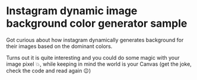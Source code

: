 # Instagram dynamic image background color generator sample

Got curious about how instagram dynamically generates background for their images based on the dominant colors.

Turns out it is quite interesting and you could do some magic with your image pixel :collision:, while keeping in mind the world is your Canvas (get the joke, check the code and read again :wink:)
